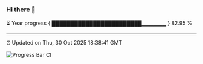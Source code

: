 ### Hi there 👋

⏳ Year progress { ████████████████████████▁▁▁▁▁▁ } 82.95 %

---

⏰ Updated on Thu, 30 Oct 2025 18:38:41 GMT

![Progress Bar CI](https://github.com/DhruviPatel157/GitHub-Actions-Demo/workflows/Progress%20Bar%20CI/badge.svg)
